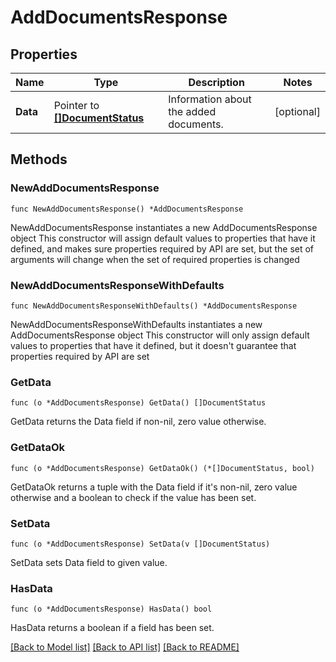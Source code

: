# AddDocumentsResponse

## Properties

Name | Type | Description | Notes
------------ | ------------- | ------------- | -------------
**Data** | Pointer to [**[]DocumentStatus**](DocumentStatus.md) | Information about the added documents. | [optional] 

## Methods

### NewAddDocumentsResponse

`func NewAddDocumentsResponse() *AddDocumentsResponse`

NewAddDocumentsResponse instantiates a new AddDocumentsResponse object
This constructor will assign default values to properties that have it defined,
and makes sure properties required by API are set, but the set of arguments
will change when the set of required properties is changed

### NewAddDocumentsResponseWithDefaults

`func NewAddDocumentsResponseWithDefaults() *AddDocumentsResponse`

NewAddDocumentsResponseWithDefaults instantiates a new AddDocumentsResponse object
This constructor will only assign default values to properties that have it defined,
but it doesn't guarantee that properties required by API are set

### GetData

`func (o *AddDocumentsResponse) GetData() []DocumentStatus`

GetData returns the Data field if non-nil, zero value otherwise.

### GetDataOk

`func (o *AddDocumentsResponse) GetDataOk() (*[]DocumentStatus, bool)`

GetDataOk returns a tuple with the Data field if it's non-nil, zero value otherwise
and a boolean to check if the value has been set.

### SetData

`func (o *AddDocumentsResponse) SetData(v []DocumentStatus)`

SetData sets Data field to given value.

### HasData

`func (o *AddDocumentsResponse) HasData() bool`

HasData returns a boolean if a field has been set.


[[Back to Model list]](../README.md#documentation-for-models) [[Back to API list]](../README.md#documentation-for-api-endpoints) [[Back to README]](../README.md)


